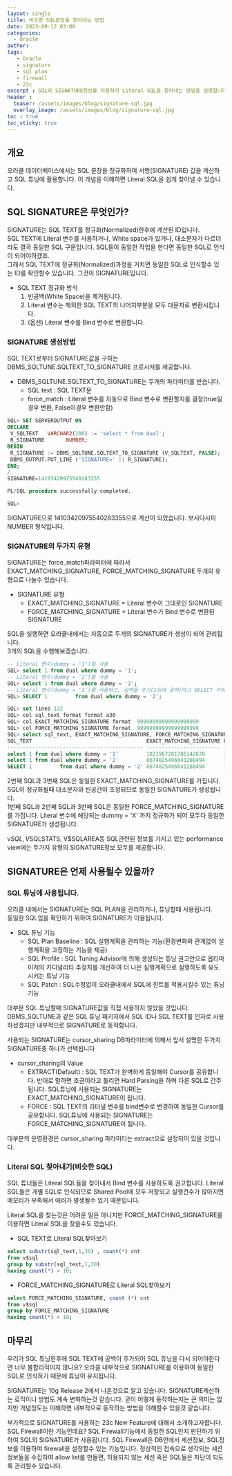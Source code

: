 ```yaml
---
layout: single
title: 비슷한 SQL문장을 찾아내는 방법
date: 2023-09-12 03:00
categories: 
  - Oracle
author: 
tags: 
   - Oracle
   - signature
   - sql plan
   - firewall
   - 23c
excerpt : SQL의 SIGNATURE정보를 이용하여 Literal SQL을 찾아내는 방법을 설명합니다.
header :
  teaser: /assets/images/blog/signature-sql.jpg
  overlay_image: /assets/images/blog/signature-sql.jpg
toc : true  
toc_sticky: true
---
```


## 개요

오라클 데이터베이스에서는 SQL 문장을 정규화하여 서명(SIGNATURE) 값을 계산하고 SQL 튜닝에 활용합니다. 
이 개념을 이해하면 Literal  SQL을 쉽게 찾아낼 수 있습니다. 

## SQL SIGNATURE은 무엇인가?

SIGNATURE는 SQL TEXT를 정규화(Normalized)한후에 계산된 ID입니다. <br>
SQL TEXT에 Literal 변수를 사용하거나, White space가 있거나, 대소문자가 다르더라도 결국 동일한 SQL 구문입니다. SQL들이 동일한 작업을 한다면 동일한 SQL로 인식이 되어야하겠죠. <br>
그래서 SQL TEXT에 정규화(Normalized)과정을 거치면 동일한 SQL로 인식할수 있는 ID를 확인할수 있습니다. 그것이 SIGNATURE입니다.

- SQL TEXT 정규화 방식
  1. 빈공백(White Space)을 제거됩니다.
  2. Literal 변수는 제외한 SQL TEXT의 나머지부분을 모두 대문자로 변환시킵니다.
  3. (옵션) Literal 변수를 Bind 변수로 변환합니다. 

### SIGNATURE 생성방법

SQL TEXT로부터 SIGNATURE값을 구하는 DBMS_SQLTUNE.SQLTEXT_TO_SIGNATURE 프로시저를 제공합니다. 

- DBMS_SQLTUNE.SQLTEXT_TO_SIGNATURE는 두개의 파라미터를 받습니다. 
  - SQL text : SQL TEXT문
  - force_match : Literal 변수를 자동으로 Bind 변수로 변환할지를 결정(true일경우 변환, False이경우 변환안함)

```sql
SQL> SET SERVEROUTPUT ON
DECLARE
 V_SQLTEXT   VARCHAR2(200) := 'select * from dual';
 R_SIGNATURE       NUMBER;
BEGIN
 R_SIGNATURE := DBMS_SQLTUNE.SQLTEXT_TO_SIGNATURE (V_SQLTEXT, FALSE);
 DBMS_OUTPUT.PUT_LINE ('SIGNATURE=' || R_SIGNATURE);
END;
/
SIGNATURE=14103420975540283355

PL/SQL procedure successfully completed.

SQL>
```
SIGNATURE으로 14103420975540283355으로 계산이 되었습니다.
보시다시피 NUMBER 형식입니다.

### SIGNATURE의 두가지 유형

SIGNATURE는 force_match파라미터에 따라서 EXACT_MATCHING_SIGNATURE, FORCE_MATCHING_SIGNATURE 두개의 유형으로 나눌수 있습니다. 

- SIGNATURE 유형
  - EXACT_MATCHING_SIGNATURE = Literal 변수이 그대로인 SIGNATURE
  - FORCE_MATCHING_SIGNATURE = Literal 변수가 Bind 변수로 변환된 SIGNATURE

SQL을 실행하면 오라클내에서는 자동으로 두개의 SIGNATURE가 생성이 되어 관리됩니다.<br>
3개의 SQL을 수행해보겠습니다. 

```sql
-- Literal 변수(dummy = '1')를 사용
SQL> select 1 from dual where dummy = '1'; 
-- Literal 변수(dummy = '2')를 사용
SQL> select 1 from dual where dummy = '2'; 
-- Literal 변수(dummy = '2')를 사용하고, 공백을 추가(1뒤에 공백)하고 SELECT 키워드를 대문자로 변경
SQL> SELECT 1         from dual where dummy = '2'; 

SQL> set lines 132
SQL> col sql_text format format a30
SQL> col EXACT_MATCHING_SIGNATURE format  99999999999999999999
SQL> col FORCE_MATCHING_SIGNATURE format  99999999999999999999
SQL> select sql_text, EXACT_MATCHING_SIGNATURE, FORCE_MATCHING_SIGNATURE from V$sqlstats where sql_text like '%dummy%';
SQL_TEXT                                     EXACT_MATCHING_SIGNATURE FORCE_MATCHING_SIGNATURE
-------------------------------------------- ------------------------ ------------------------
select 1 from dual where dummy = '1'         1821967281786142678      13154199455204052618
select 1 from dual where dummy = '2'         8674825496841288494      13154199455204052618
SELECT 1         from dual where dummy = '2' 8674825496841288494      13154199455204052618

```

2번째 SQL과 3번째 SQL은 동일한 EXACT_MATCHING_SIGNATURE를 가집니다. SQL이 정규화될때 대소문자와 빈공간이 조정되므로 동일한 SIGNATURE가 생성됩니다.  <br>
1번째 SQL과 2번째 SQL과 3번째 SQL은 동일한 FORCE_MATCHING_SIGNATURE를 가집니다. Literal 변수에 해당되는 dummy = 'X' 까지 정규화가 되어 모두다 동일한 SIGNATURE가 생성됩니다. 

v$SQL, V$SQLSTATS, V$SQLAREA등 SQL관련된 정보를 가지고 있는 performance view에는 두가지 유형의 SIGNATURE정보 모두를 제공합니다.

## SIGNATURE은 언제 사용될수 있을까?

### SQL 튜닝에 사용됩니다.
오라클 내에서는 SIGNATURE는 SQL PLAN을 관리하거나, 튜닝할때 사용됩니다.  <br>
동일한 SQL임을 확인하기 위하여 SIGNATURE가 이용됩니다. 

- SQL 튜닝 기능
  - SQL Plan Baseline : SQL 실행계획을 관리하는 기능(환경변화와 관계없이 실행계획을 고정하는 기능을 제공)
  - SQL Profile : SQL Tuning Advisor에 의해 생성되는 튜닝 권고안으로 옵티마이저의 카디널리티 추정치를 개선하여 더 나은 실행계획으로 실행하도록 유도시키는 튜닝 기능
  - SQL Patch : SQL수정없이 오라클내에서 SQL에 힌트를 적용시킬수 있는 튜닝기능

대부분 SQL 튜닝할때 SIGNATURE값을 직접 사용하지 않았을 것입니다. DBMS_SQLTUNE과 같은 SQL 튜닝 패키지에서 SQL ID나 SQL TEXT를 인자로 사용하셨겠지만 내부적으로 SIGNATURE로 동작합니다.

사용되는 SIGNATURE는 cursor_sharing DB파라미터에 의해서 앞서 설명한 두가지 SIGNATURE중 하나가 선택됩니다

- cursor_sharing의 Value
  - EXTRACT(Default) : SQL TEXT가 완벽하게 동일해야 Cursor를 공유합니다. 반대로 말하면 조금이라고 틀리면 Hard Parsing을 하며 다른 SQL로 간주됩니다. SQL튜닝에 사용되는 SIGNATURE는 EXACT_MATCHING_SIGNATURE이 됩니다.
  - FORCE : SQL TEXT의 리터널 변수를 bind변수로 변경하여 동일한 Cursor를 공유합니다.  SQL튜닝에 사용되는 SIGNATURE는 FORCE_MATCHING_SIGNATURE이 됩니다.

대부분의 운영환경은 cursor_sharing 파라미터는 extract으로 설정되어 있을 것입니다.

### Literal SQL 찾아내기(비슷한 SQL)

SQL 튜너들은 Literal SQL들을 찾아내서 Bind 변수를 사용하도록 권고합니다. 
Literal SQL들은 개별 SQL로 인식되므로 Shared Pool에 모두 저장되고 실행건수가 많아지면 메모리가 부족해서 에러가 발생될수 있기 때문입니다. 

Literal SQL를 찾는것은 어려운 일은 아니지만 FORCE_MATCHING_SIGNATURE를 이용하면 Literal SQL을 찾을수도 있습니다.

- SQL TEXT로 Literal SQL찾아보기
```sql
select substr(sql_text,1,30) , count(*) cnt
from v$sql
group by substr(sql_text,1,30)
having count(*) > 10;
```

- FORCE_MATCHING_SIGNATURE로 Literal SQL찾아보기
```sql
select FORCE_MATCHING_SIGNATURE, count (*) cnt
from v$sql
group by FORCE_MATCHING_SIGNATURE
having count(*) > 10;
```

## 마무리 

우리가 SQL 튜닝한후에 SQL TEXT에 공백이 추가되어 SQL 튜닝을 다시 되어야한다면 너무 불합리적이지 않나요? 오라클 내부적으로 SIGNATURE를 이용하여 동일한 SQL로 인식하기 때문에 튜닝이 유지됩니다. 

SIGNATURE는 10g Release 2에서 나온것으로 알고 있습니다. SIGNATURE계산하는 로직이나 방법도 계속 변화하는것 같습니다. 굳이 어떻게 동작하는지는 큰 의미는 없지만 개념정도는 이해하면 내부적으로 동작하는 방법을 이해할수 있을것 같습니다. 

부가적으로 SIGNATURE를 사용하는 23c New Feature에 대해서 소개하고자합니다. <br>
SQL Firewall이란 기능인데요? SQL Firewall기능에서 동일한 SQL인지 판단하기 위하여 SQL의 SIGNATURE가 사용됩니다.
SQL Firewall은 DB안에서 세션정보, SQL정보를 이용하여 firewall을 설정할수 있는 기능입니다. 정상적인 접속으로 생각되는 세션정보들을 수집하여 allow list를 만들면, 허용되지 않는 세션 혹은 SQL들은 차단이 되도록 관리할수 있습니다.